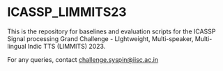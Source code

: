 # ICASSP_LIMMITS23
This is the repository for baselines and evaluation scripts for the ICASSP Signal processing Grand Challenge - LIghtweight, Multi-speaker, Multi-lingual Indic TTS (LIMMITS) 2023.

For any queries, contact challenge.syspin@iisc.ac.in


